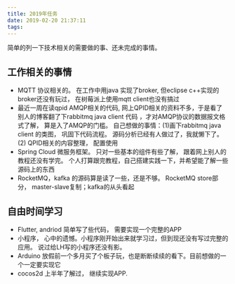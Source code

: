 ```yaml
---
title: 2019年任务
date: 2019-02-20 21:37:11
tags:
---
```


简单的列一下技术相关的需要做的事、还未完成的事情。

## 工作相关的事情

* MQTT 协议相关的。 在工作中用java 实现了broker, 但eclipse c++实现的broker还没有玩过， 在树莓派上使用mqtt client也没有搞过
* 最近一周在读qpid AMQP相关的代码, 网上QPID相关的资料不多，于是看了别人的博客翻了下rabbitmq java client 代码 ，才对AMQP协议的数据报文格式了解， 算是入了AMQP的门槛。 自己想做的事情：(1)画下rabbitmq java client 的类图， 巩固下代码流程。 源码分析已经有人做过了，我就懒下了。 (2) QPID相关的内容整理， 配置使用
* Spring Cloud 微服务框架。 只对一些基本的组件有些了解， 跟着网上别人的教程还没有学完。 个人打算跟完教程，自己搭建实践一下，并希望能了解一些源码上的东西
* RocketMQ，kafka 的源码算是读了一些，还是不够。 RocketMQ store部分， master-slave复制；kafka的从头看起

## 自由时间学习

* Flutter, andriod 简单写了些代码， 需要实现一个完整的APP
* 小程序， 心中的遗憾。小程序刚开始出来就学习过，但到现还没有写过完整的应用。 说过给LH写的小程序还没有影。
* Arduino 放假前一个多月买了个板子玩，也是断断续续的看下。目前想做的一个一定要实现它
* cocos2d 上半年了解过， 继续实现APP.
